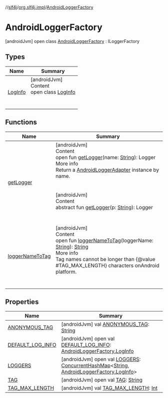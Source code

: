 //[slf4j](../../index.md)/[org.slf4j.impl](../index.md)/[AndroidLoggerFactory](index.md)



# AndroidLoggerFactory  
 [androidJvm] open class [AndroidLoggerFactory](index.md) : ILoggerFactory   


## Types  
  
|  Name|  Summary| 
|---|---|
| <a name="org.slf4j.impl/AndroidLoggerFactory.LogInfo///PointingToDeclaration/"></a>[LogInfo](-log-info/index.md)| <a name="org.slf4j.impl/AndroidLoggerFactory.LogInfo///PointingToDeclaration/"></a>[androidJvm]  <br>Content  <br>open class [LogInfo](-log-info/index.md)  <br><br><br>


## Functions  
  
|  Name|  Summary| 
|---|---|
| <a name="org.slf4j.impl/AndroidLoggerFactory/getLogger/#java.lang.String/PointingToDeclaration/"></a>[getLogger](get-logger.md)| <a name="org.slf4j.impl/AndroidLoggerFactory/getLogger/#java.lang.String/PointingToDeclaration/"></a>[androidJvm]  <br>Content  <br>open fun [getLogger](get-logger.md)(name: [String](https://developer.android.com/reference/kotlin/java/lang/String.html)): Logger  <br>More info  <br>Return a [AndroidLoggerAdapter](../-android-logger-adapter/index.md) instance by name.  <br><br><br>[androidJvm]  <br>Content  <br>abstract fun [getLogger](index.md#%5Borg.slf4j%2FILoggerFactory%2FgetLogger%2F%23java.lang.String%2FPointingToDeclaration%2F%5D%2FFunctions%2F-1510936431)(p: [String](https://developer.android.com/reference/kotlin/java/lang/String.html)): Logger  <br><br><br>
| <a name="org.slf4j.impl/AndroidLoggerFactory/loggerNameToTag/#java.lang.String/PointingToDeclaration/"></a>[loggerNameToTag](logger-name-to-tag.md)| <a name="org.slf4j.impl/AndroidLoggerFactory/loggerNameToTag/#java.lang.String/PointingToDeclaration/"></a>[androidJvm]  <br>Content  <br>open fun [loggerNameToTag](logger-name-to-tag.md)(loggerName: [String](https://developer.android.com/reference/kotlin/java/lang/String.html)): [String](https://developer.android.com/reference/kotlin/java/lang/String.html)  <br>More info  <br>Tag names cannot be longer than {@value #TAG_MAX_LENGTH} characters onAndroid platform.  <br><br><br>


## Properties  
  
|  Name|  Summary| 
|---|---|
| <a name="org.slf4j.impl/AndroidLoggerFactory/ANONYMOUS_TAG/#/PointingToDeclaration/"></a>[ANONYMOUS_TAG](-a-n-o-n-y-m-o-u-s_-t-a-g.md)| <a name="org.slf4j.impl/AndroidLoggerFactory/ANONYMOUS_TAG/#/PointingToDeclaration/"></a> [androidJvm] val [ANONYMOUS_TAG](-a-n-o-n-y-m-o-u-s_-t-a-g.md): [String](https://developer.android.com/reference/kotlin/java/lang/String.html)   <br>
| <a name="org.slf4j.impl/AndroidLoggerFactory/DEFAULT_LOG_INFO/#/PointingToDeclaration/"></a>[DEFAULT_LOG_INFO](-d-e-f-a-u-l-t_-l-o-g_-i-n-f-o.md)| <a name="org.slf4j.impl/AndroidLoggerFactory/DEFAULT_LOG_INFO/#/PointingToDeclaration/"></a> [androidJvm] open val [DEFAULT_LOG_INFO](-d-e-f-a-u-l-t_-l-o-g_-i-n-f-o.md): [AndroidLoggerFactory.LogInfo](-log-info/index.md)   <br>
| <a name="org.slf4j.impl/AndroidLoggerFactory/LOGGERS/#/PointingToDeclaration/"></a>[LOGGERS](-l-o-g-g-e-r-s.md)| <a name="org.slf4j.impl/AndroidLoggerFactory/LOGGERS/#/PointingToDeclaration/"></a> [androidJvm] open val [LOGGERS](-l-o-g-g-e-r-s.md): [ConcurrentHashMap](https://developer.android.com/reference/kotlin/java/util/concurrent/ConcurrentHashMap.html)<[String](https://developer.android.com/reference/kotlin/java/lang/String.html), [AndroidLoggerFactory.LogInfo](-log-info/index.md)>   <br>
| <a name="org.slf4j.impl/AndroidLoggerFactory/TAG/#/PointingToDeclaration/"></a>[TAG](-t-a-g.md)| <a name="org.slf4j.impl/AndroidLoggerFactory/TAG/#/PointingToDeclaration/"></a> [androidJvm] open val [TAG](-t-a-g.md): [String](https://developer.android.com/reference/kotlin/java/lang/String.html)   <br>
| <a name="org.slf4j.impl/AndroidLoggerFactory/TAG_MAX_LENGTH/#/PointingToDeclaration/"></a>[TAG_MAX_LENGTH](-t-a-g_-m-a-x_-l-e-n-g-t-h.md)| <a name="org.slf4j.impl/AndroidLoggerFactory/TAG_MAX_LENGTH/#/PointingToDeclaration/"></a> [androidJvm] val [TAG_MAX_LENGTH](-t-a-g_-m-a-x_-l-e-n-g-t-h.md): [Int](https://kotlinlang.org/api/latest/jvm/stdlib/kotlin/-int/index.html)   <br>

